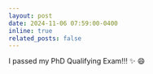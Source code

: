 ```yaml
---
layout: post
date: 2024-11-06 07:59:00-0400
inline: true
related_posts: false
---
```


I passed my PhD Qualifying Exam!!! :sparkles: :smile:
